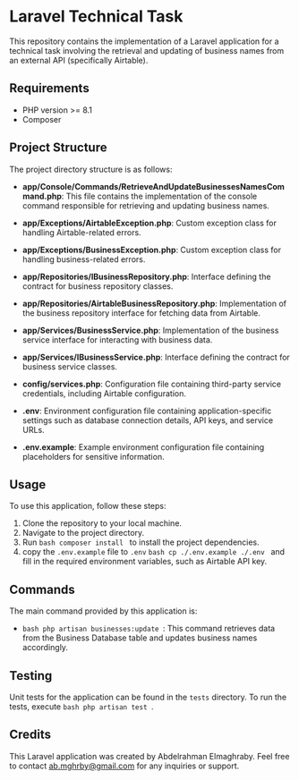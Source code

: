 # Laravel Technical Task

This repository contains the implementation of a Laravel application for a technical task involving the retrieval and updating of business names from an external API (specifically Airtable).

## Requirements
- PHP version >= 8.1
- Composer

## Project Structure

The project directory structure is as follows:

- **app/Console/Commands/RetrieveAndUpdateBusinessesNamesCommand.php**: This file contains the implementation of the console command responsible for retrieving and updating business names.

- **app/Exceptions/AirtableException.php**: Custom exception class for handling Airtable-related errors.

- **app/Exceptions/BusinessException.php**: Custom exception class for handling business-related errors.

- **app/Repositories/IBusinessRepository.php**: Interface defining the contract for business repository classes.

- **app/Repositories/AirtableBusinessRepository.php**: Implementation of the business repository interface for fetching data from Airtable.

- **app/Services/BusinessService.php**: Implementation of the business service interface for interacting with business data.

- **app/Services/IBusinessService.php**: Interface defining the contract for business service classes.

- **config/services.php**: Configuration file containing third-party service credentials, including Airtable configuration.

- **.env**: Environment configuration file containing application-specific settings such as database connection details, API keys, and service URLs.

- **.env.example**: Example environment configuration file containing placeholders for sensitive information.

## Usage

To use this application, follow these steps:

1. Clone the repository to your local machine.
2. Navigate to the project directory.
3. Run ```bash composer install ``` to install the project dependencies.
4. copy the `.env.example` file to `.env` ```bash cp ./.env.example ./.env ``` and fill in the required environment variables, such as Airtable API key.

## Commands

The main command provided by this application is:

- ```bash php artisan businesses:update ```: This command retrieves data from the Business Database table and updates business names accordingly.

## Testing

Unit tests for the application can be found in the `tests` directory. To run the tests, execute ```bash php artisan test ```.

## Credits

This Laravel application was created by Abdelrahman Elmaghraby. Feel free to contact ab.mghrby@gmail.com for any inquiries or support.
